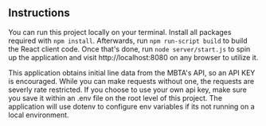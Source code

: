 ## Instructions

You can run this project locally on your terminal. Install all packages required with `npm install`. Afterwards, run `npm run-script build` to build the React client code. Once that's done, run `node server/start.js` to spin up the application and visit http://localhost:8080 on any browser to utilize it.

This application obtains initial line data from the MBTA's API, so an API KEY is encouraged. While you can make requests without one, the requests are severly rate restricted. If you choose to use your own api key, make sure you save it within an .env file on the root level of this project. The application will use dotenv to configure env variables if its not running on a local environment.